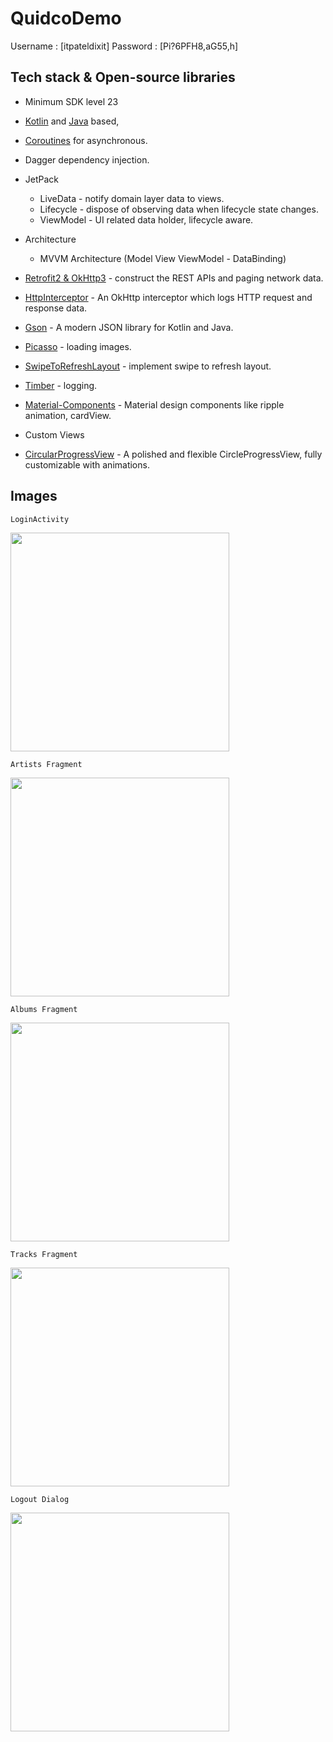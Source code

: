 # QuidcoDemo

Username : [itpateldixit]
Password : [Pi?6PFH8,aG55,h]

## Tech stack & Open-source libraries
 - Minimum SDK level 23
 - [Kotlin](https://kotlinlang.org/) and [Java](https://www.java.com/en/) based, 
 - [Coroutines](https://github.com/Kotlin/kotlinx.coroutines) for asynchronous.
 - Dagger dependency injection.
 
 - JetPack
   - LiveData - notify domain layer data to views.
   - Lifecycle - dispose of observing data when lifecycle state changes.
   - ViewModel - UI related data holder, lifecycle aware.
   
 - Architecture
   - MVVM Architecture (Model View ViewModel - DataBinding)
  
 - [Retrofit2 & OkHttp3](https://github.com/square/retrofit) - construct the REST APIs and paging network data.
 - [HttpInterceptor](https://github.com/square/okhttp/tree/master/okhttp-logging-interceptor) - An OkHttp interceptor which logs HTTP request and response data.
 - [Gson](https://github.com/google/gson) - A modern JSON library for Kotlin and Java.
 - [Picasso](https://github.com/square/picasso) - loading images.
 - [SwipeToRefreshLayout](https://developer.android.com/jetpack/androidx/releases/swiperefreshlayout) - implement swipe to refresh layout.
 - [Timber](https://github.com/JakeWharton/timber) - logging.
 - [Material-Components](https://github.com/material-components/material-components-android) - Material design components like ripple animation, cardView.
 - Custom Views
 - [CircularProgressView](https://github.com/rahatarmanahmed/CircularProgressView) - A polished and flexible CircleProgressView, fully customizable with animations.

## Images

```LoginActivity```


<img src="images/1.png" width="350"/>


```Artists Fragment```


<img src="images/2.png" width="350"/>


```Albums Fragment```


<img src="images/3.png" width="350"/>


```Tracks Fragment```


<img src="images/4.png" width="350"/>


```Logout Dialog```


<img src="images/5.png" width="350"/>

